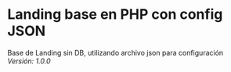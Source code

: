 # Landing base en PHP con config JSON

Base de Landing sin DB, utilizando archivo json para configuración  
*Versión: 1.0.0*
